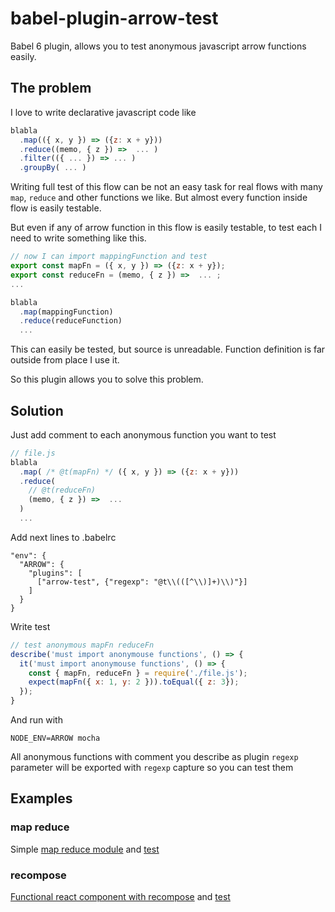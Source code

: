 
# babel-plugin-arrow-test

Babel 6 plugin, allows you to test anonymous javascript arrow functions easily.

## The problem

I love to write declarative javascript code like

```javascript
blabla
  .map(({ x, y }) => ({z: x + y}))
  .reduce((memo, { z }) =>  ... )
  .filter(({ ... }) => ... )
  .groupBy( ... )
```

Writing full test of this flow can be not an easy task for real flows with many `map`, `reduce` and other functions we like. But almost every function inside flow is easily testable.

But even if any of arrow function in this flow is easily testable, to test each I need to write something like this.

```javascript
// now I can import mappingFunction and test
export const mapFn = ({ x, y }) => ({z: x + y});
export const reduceFn = (memo, { z }) =>  ... ;
...

blabla
  .map(mappingFunction)
  .reduce(reduceFunction)
  ...
```

This can easily be tested, but source is unreadable. Function definition is far outside from place I use it.

So this plugin allows you to solve this problem.

## Solution

Just add comment to each anonymous function you want to test

```javascript
// file.js
blabla
  .map( /* @t(mapFn) */ ({ x, y }) => ({z: x + y}))
  .reduce(
    // @t(reduceFn)
    (memo, { z }) =>  ...
  )
  ...
```

Add next lines to .babelrc

```
"env": {
  "ARROW": {
    "plugins": [
      ["arrow-test", {"regexp": "@t\\(([^\\)]+)\\)"}]
    ]
  }
}
```

Write test

```javascript
// test anonymous mapFn reduceFn
describe('must import anonymouse functions', () => {
  it('must import anonymouse functions', () => {
    const { mapFn, reduceFn } = require('./file.js');
    expect(mapFn({ x: 1, y: 2 })).toEqual({ z: 3});
  });
}

```

And run with

```shell
NODE_ENV=ARROW mocha
```

All anonymous functions with comment you describe as plugin `regexp` parameter will be
exported with `regexp` capture so you can test them

## Examples

### map reduce

Simple [map reduce module](https://github.com/istarkov/babel-plugin-arrow-test/blob/master/test/anonymous.js) and [test](https://github.com/istarkov/babel-plugin-arrow-test/blob/master/test/index.spec.js#L4-L9)

### recompose

[Functional react component with recompose](https://github.com/istarkov/babel-plugin-arrow-test/blob/master/test/reactComponent.jsx) and [test](https://github.com/istarkov/babel-plugin-arrow-test/blob/master/test/index.spec.js#L11-L15)
